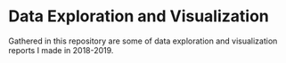 # Data Exploration and Visualization

Gathered in this repository are some of data exploration and visualization reports I made in 2018-2019. 
